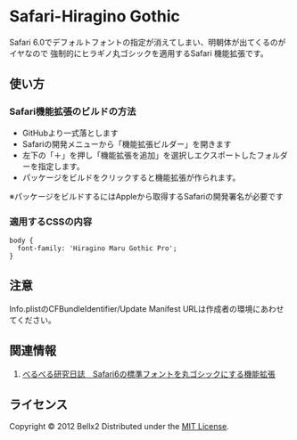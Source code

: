 Safari-Hiragino Gothic
======================
Safari 6.0でデフォルトフォントの指定が消えてしまい、明朝体が出てくるのがイヤなので
強制的にヒラギノ丸ゴシックを適用するSafari 機能拡張です。
  
使い方
------
### Safari機能拡張のビルドの方法 ###
- GitHubより一式落とします
- Safariの開発メニューから「機能拡張ビルダー」を開きます
- 左下の「＋」を押し「機能拡張を追加」を選択しエクスポートしたフォルダーを指定します。
- パッケージをビルドをクリックすると機能拡張が作られます。

※パッケージをビルドするにはAppleから取得するSafariの開発署名が必要です
 
### 適用するCSSの内容 ###
    body {
      font-family: 'Hiragino Maru Gothic Pro';
    }

注意
--------
Info.plistのCFBundleIdentifier/Update Manifest URLは作成者の環境にあわせてください。


関連情報
--------
1. [べるべる研究日誌　Safari6の標準フォントを丸ゴシックにする機能拡張](http://d.hatena.ne.jp/bellx2/20120727/p1 "べるべる研究日誌")
   
ライセンス
----------
Copyright &copy; 2012 Bellx2
Distributed under the [MIT License][mit].

[MIT]: http://www.opensource.org/licenses/mit-license.php
